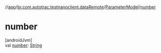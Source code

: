 //[app](../../../index.md)/[br.com.autotrac.testnanoclient.dataRemote](../index.md)/[ParameterModel](index.md)/[number](number.md)

# number

[androidJvm]\
val [number](number.md): [String](https://kotlinlang.org/api/latest/jvm/stdlib/kotlin/-string/index.html)
